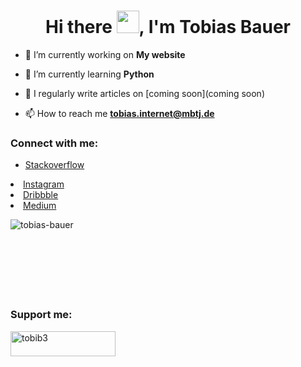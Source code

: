 <!--
**Tobias-Bauer/Tobias-Bauer** is a ✨ _special_ ✨ repository because its `README.md` (this file) appears on your GitHub profile.

Here are some ideas to get you started:

- 🔭 I’m currently working on ...
- 🌱 I’m currently learning ...
- 👯 I’m looking to collaborate on ...
- 🤔 I’m looking for help with ...
- 💬 Ask me about ...
- 📫 How to reach me: ...
- 😄 Pronouns: ...
- ⚡ Fun fact: ...
-->
<h1 align="center">Hi there <img src="https://github.com/TheDudeThatCode/TheDudeThatCode/blob/master/Assets/Hi.gif" width="36px">, I'm Tobias Bauer</h1>

- 🔭 I’m currently working on **My website**

- 🌱 I’m currently learning **Python**

- 📝 I regularly write articles on [coming soon](coming soon)

- 📫 How to reach me **tobias.internet@mbtj.de**

<h3 align="left">Connect with me:</h3>

* [Stackoverflow](https://stackoverflow.com/users/9381064)
    </li>
<a href="https://instagram.com/tobi.b3" target="_blank" rel="noopener noreferrer"><li>Instagram</li></a>
<a href="https://dribbble.com/tobib" target="_blank" rel="noopener noreferrer"><li>Dribbble</li></a>
<a href="https://medium.com/@tobib3" target="_blank" rel="noopener noreferrer"><li>Medium</li></a>
    </ul>


<p><img align="left" src="https://github-readme-stats.vercel.app/api/top-langs?username=tobias-bauer&show_icons=true&locale=en&layout=compact" alt="tobias-bauer" /><br/><br/><br/><br/><br/><br/><br/></p>

<h3 align="left">Support me:</h3>
<p><a href="https://www.buymeacoffee.com/tobib3"> <img align="left" src="https://cdn.buymeacoffee.com/buttons/v2/default-yellow.png" height="40" width="168" alt="tobib3" /></a></p><br><br>

